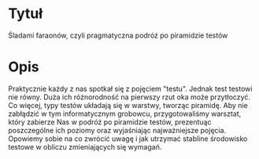 # Tytuł

Śladami faraonów, czyli pragmatyczna podróż po piramidzie testów

# Opis

Praktycznie każdy z nas spotkał się z pojęciem "testu". Jednak test testowi nie równy. Duża ich różnorodność na pierwszy rzut oka może przytłoczyć. Co więcej, typy testów układają się w warstwy, tworząc piramidę. Aby nie zabłądzić w tym informatycznym grobowcu, przygotowaliśmy warsztat, który zabierze Nas w podróż po piramidzie testów, prezentuąc poszczególne ich poziomy oraz wyjaśniając najważniejsze pojęcia. Opowiemy sobie na co zwrócić uwagę i jak utrzymać stabline środowisko testowe w obliczu zmieniających się wymagań.

